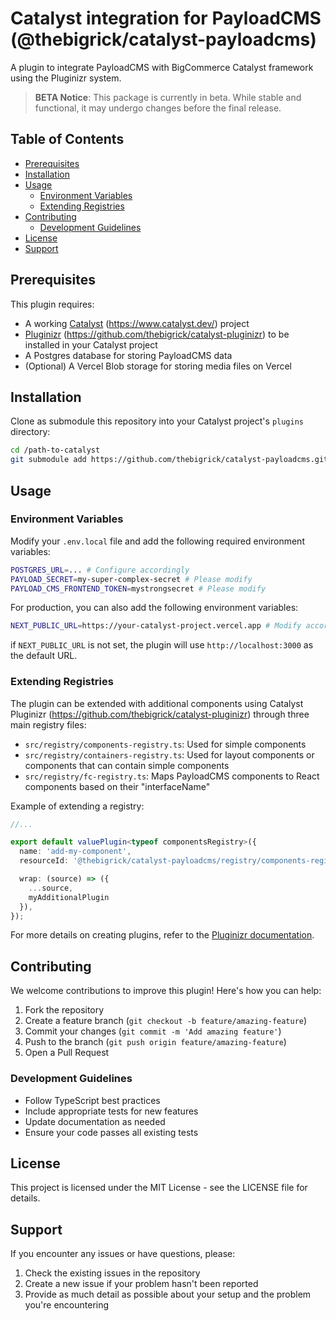 # Catalyst integration for PayloadCMS (@thebigrick/catalyst-payloadcms)

A plugin to integrate PayloadCMS with BigCommerce Catalyst framework using the Pluginizr system.

> **BETA Notice**: This package is currently in beta. While stable and functional, it may undergo changes before the
> final release.

## Table of Contents
- [Prerequisites](#prerequisites)
- [Installation](#installation)
- [Usage](#usage)
  - [Environment Variables](#environment-variables)
  - [Extending Registries](#extending-registries)
- [Contributing](#contributing)
  - [Development Guidelines](#development-guidelines)
- [License](#license)
- [Support](#support)

## Prerequisites

This plugin requires:
- A working [Catalyst](https://www.catalyst.dev/) (https://www.catalyst.dev/) project
- [Pluginizr](https://github.com/thebigrick/catalyst-pluginizr) (https://github.com/thebigrick/catalyst-pluginizr) to be installed in your Catalyst project
- A Postgres database for storing PayloadCMS data
- (Optional) A Vercel Blob storage for storing media files on Vercel

## Installation

Clone as submodule this repository into your Catalyst project's `plugins` directory:

```bash
cd /path-to-catalyst
git submodule add https://github.com/thebigrick/catalyst-payloadcms.git plugins/catalyst-payloadcms
```

## Usage

### Environment Variables

Modify your `.env.local` file and add the following required environment variables:

```bash
POSTGRES_URL=... # Configure accordingly
PAYLOAD_SECRET=my-super-complex-secret # Please modify
PAYLOAD_CMS_FRONTEND_TOKEN=mystrongsecret # Please modify
```

For production, you can also add the following environment variables:

```bash
NEXT_PUBLIC_URL=https://your-catalyst-project.vercel.app # Modify accordingly to your project URL
```
if `NEXT_PUBLIC_URL` is not set, the plugin will use `http://localhost:3000` as the default URL.


### Extending Registries

The plugin can be extended with additional components using Catalyst Pluginizr (https://github.com/thebigrick/catalyst-pluginizr) through three main registry files:

- `src/registry/components-registry.ts`: Used for simple components
- `src/registry/containers-registry.ts`: Used for layout components or components that can contain simple components
- `src/registry/fc-registry.ts`: Maps PayloadCMS components to React components based on their "interfaceName"

Example of extending a registry:

```typescript
//...

export default valuePlugin<typeof componentsRegistry>({
  name: 'add-my-component',
  resourceId: '@thebigrick/catalyst-payloadcms/registry/components-registry',

  wrap: (source) => ({
    ...source,
    myAdditionalPlugin
  }),
});
```

For more details on creating plugins, refer to the [Pluginizr documentation](https://github.com/thebigrick/catalyst-pluginizr).

## Contributing

We welcome contributions to improve this plugin! Here's how you can help:

1. Fork the repository
2. Create a feature branch (`git checkout -b feature/amazing-feature`)
3. Commit your changes (`git commit -m 'Add amazing feature'`)
4. Push to the branch (`git push origin feature/amazing-feature`)
5. Open a Pull Request

### Development Guidelines

- Follow TypeScript best practices
- Include appropriate tests for new features
- Update documentation as needed
- Ensure your code passes all existing tests

## License

This project is licensed under the MIT License - see the LICENSE file for details.

## Support

If you encounter any issues or have questions, please:

1. Check the existing issues in the repository
2. Create a new issue if your problem hasn't been reported
3. Provide as much detail as possible about your setup and the problem you're encountering
